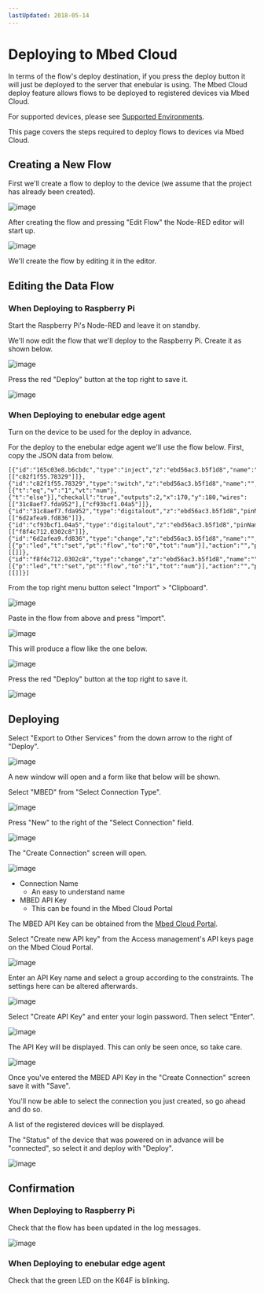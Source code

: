 ```yaml
---
lastUpdated: 2018-05-14
---
```


# Deploying to Mbed Cloud

In terms of the flow's deploy destination, if you press the deploy button it will just be deployed to the server that enebular is using. The Mbed Cloud deploy feature allows flows to be deployed to registered devices via Mbed Cloud.

For supported devices, please see [Supported Environments](../../../Other/Support.md).

This page covers the steps required to deploy flows to devices via Mbed Cloud.

## Creating a New Flow

First we'll create a flow to deploy to the device (we assume that the project has already been created).

![image](../../../_asset/images/Deploy/DeployFlow/mbed/deploy-deployflow-mbed_01.png)

After creating the flow and pressing "Edit Flow" the Node-RED editor will start up.

![image](../../../_asset/images/Deploy/DeployFlow/mbed/deploy-deployflow-mbed_02.png)

We'll create the flow by editing it in the editor.

## Editing the Data Flow

### When Deploying to Raspberry Pi

Start the Raspberry Pi's Node-RED and leave it on standby.

We'll now edit the flow that we'll deploy to the Raspberry Pi. Create it as shown below.

![image](../../../_asset/images/Deploy/DeployFlow/mbed/deploy-deployflow-mbed_03.png)

Press the red "Deploy" button at the top right to save it.

![image](../../../_asset/images/Deploy/DeployFlow/mbed/deploy-deployflow-mbed_04.png)

### When Deploying to enebular edge agent

Turn on the device to be used for the deploy in advance.

For the deploy to the enebular edge agent we'll use the flow below. First, copy the JSON data from below.

```
[{"id":"165c03e8.b6cbdc","type":"inject","z":"ebd56ac3.b5f1d8","name":"","topic":"","payload":"","payloadType":"date","repeat":"5","crontab":"","once":false,"x":110,"y":100,"wires":[["c82f1f55.78329"]]},{"id":"c82f1f55.78329","type":"switch","z":"ebd56ac3.b5f1d8","name":"","property":"led","propertyType":"flow","rules":[{"t":"eq","v":"1","vt":"num"},{"t":"else"}],"checkall":"true","outputs":2,"x":170,"y":180,"wires":[["31c8aef7.fda952"],["cf93bcf1.04a5"]]},{"id":"31c8aef7.fda952","type":"digitalout","z":"ebd56ac3.b5f1d8","pinName":"LED2","value":"true","signalInversion":true,"name":"","x":340,"y":140,"wires":[["6d2afea9.fd836"]]},{"id":"cf93bcf1.04a5","type":"digitalout","z":"ebd56ac3.b5f1d8","pinName":"LED2","value":"false","signalInversion":true,"name":"","x":340,"y":240,"wires":[["f8f4c712.0302c8"]]},{"id":"6d2afea9.fd836","type":"change","z":"ebd56ac3.b5f1d8","name":"","rules":[{"p":"led","t":"set","pt":"flow","to":"0","tot":"num"}],"action":"","property":"","from":"","to":"","reg":false,"x":530,"y":140,"wires":[[]]},{"id":"f8f4c712.0302c8","type":"change","z":"ebd56ac3.b5f1d8","name":"","rules":[{"p":"led","t":"set","pt":"flow","to":"1","tot":"num"}],"action":"","property":"","from":"","to":"","reg":false,"x":530,"y":240,"wires":[[]]}]
```

From the top right menu button select "Import" > "Clipboard".

![image](../../../_asset/images/Deploy/DeployFlow/mbed/deploy-deployflow-mbed_14.png)

Paste in the flow from above and press "Import".

![image](../../../_asset/images/Deploy/DeployFlow/mbed/deploy-deployflow-mbed_15.png)

This will produce a flow like the one below.

![image](../../../_asset/images/Deploy/DeployFlow/mbed/deploy-deployflow-mbed_16.png)

Press the red "Deploy" button at the top right to save it.

![image](../../../_asset/images/Deploy/DeployFlow/mbed/deploy-deployflow-mbed_04.png)

## Deploying

Select "Export to Other Services" from the down arrow to the right of "Deploy".

![image](../../../_asset/images/Deploy/DeployFlow/mbed/deploy-deployflow-mbed_05.png)

A new window will open and a form like that below will be shown.

Select "MBED" from "Select Connection Type".

![image](../../../_asset/images/Deploy/DeployFlow/mbed/deploy-deployflow-mbed_06.png)

Press "New" to the right of the "Select Connection" field.

![image](../../../_asset/images/Deploy/DeployFlow/mbed/deploy-deployflow-mbed_07.png)

The "Create Connection" screen will open.

![image](../../../_asset/images/Deploy/DeployFlow/mbed/deploy-deployflow-mbed_08.png)

* Connection Name
    * An easy to understand name
* MBED API Key
    * This can be found in the Mbed Cloud Portal

The MBED API Key can be obtained from the [Mbed Cloud Portal](https://portal.us-east-1.mbedcloud.com/).

Select "Create new API key" from the Access management's API keys page on the Mbed Cloud Portal.

![image](../../../_asset/images/Deploy/DeployFlow/mbed/deploy-deployflow-mbed_09.png)

Enter an API Key name and select a group according to the constraints. The settings here can be altered afterwards.

![image](../../../_asset/images/Deploy/DeployFlow/mbed/deploy-deployflow-mbed_10.png)

Select "Create API Key" and enter your login password. Then select "Enter".

![image](../../../_asset/images/Deploy/DeployFlow/mbed/deploy-deployflow-mbed_11.png)

The API Key will be displayed. This can only be seen once, so take care.

![image](../../../_asset/images/Deploy/DeployFlow/mbed/deploy-deployflow-mbed_12.png)

Once you've entered the MBED API Key in the "Create Connection" screen save it with "Save".

You'll now be able to select the connection you just created, so go ahead and do so.

A list of the registered devices will be displayed.

The "Status" of the device that was powered on in advance will be "connected", so select it and deploy with "Deploy".

![image](../../../_asset/images/Deploy/DeployFlow/mbed/deploy-deployflow-mbed_13.png)

## Confirmation

### When Deploying to Raspberry Pi

Check that the flow has been updated in the log messages.

![image](../../../_asset/images/Deploy/DeployFlow/mbed/deploy-deployflow-mbed_17.png)

### When Deploying to enebular edge agent

Check that the green LED on the K64F is blinking.
